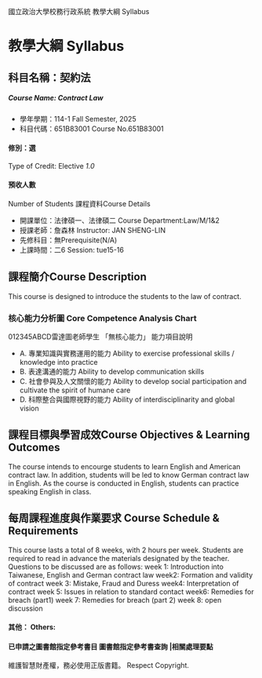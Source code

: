 國立政治大學校務行政系統 教學大綱 Syllabus
# 教學大綱 Syllabus
##  科目名稱：契約法
#####  Course Name: Contract Law
  * 學年學期：114-1 Fall Semester, 2025 
  * 科目代碼：651B83001 Course No.651B83001
#### 修別：選
Type of Credit: Elective 
_1.0_
#### 預收人數
Number of Students
課程資料Course Details
  * 開課單位：法律碩一、法律碩二 Course Department:Law/M/1&2 
  * 授課老師：詹森林 Instructor: JAN SHENG-LIN 
  * 先修科目：無Prerequisite(N/A)
  * 上課時間：二6 Session: tue15-16 
##  課程簡介Course Description
This course is designed to introduce the students to the law of contract. 
###  核心能力分析圖 Core Competence Analysis Chart
012345ABCD雷達圖老師學生
「無核心能力」 
能力項目說明
  * A. 專業知識與實務運用的能力 Ability to exercise professional skills / knowledge into practice
  * B. 表達溝通的能力 Ability to develop communication skills
  * C. 社會參與及人文關懷的能力 Ability to develop social participation and cultivate the spirit of humane care
  * D. 科際整合與國際視野的能力 Ability of interdisciplinarity and global vision
##  課程目標與學習成效Course Objectives & Learning Outcomes 
The course intends to encourge students to learn English and American contract law. In addition, students will be led to know German contract law in English.
As the course is conducted in English, students can practice speaking English in class.
##  每周課程進度與作業要求 Course Schedule & Requirements
This course lasts a total of 8 weeks, with 2 hours per week. 
Students are required to read in advance the materials designated by the teacher. 
Questions to be discussed are as follows:
week 1: Introduction into Taiwanese, English and German contract law
week2: Formation and validity of contract
week 3: Mistake, Fraud and Duress
week4: Interpretation of contract 
week 5: Issues in relation to standard contact
week6: Remedies for breach (part1)
week 7: Remedies for breach (part 2)
week 8: open discussion
####  其他： Others:
####  已申請之圖書館指定參考書目  圖書館指定參考書查詢 |相關處理要點
維護智慧財產權，務必使用正版書籍。 Respect Copyright.